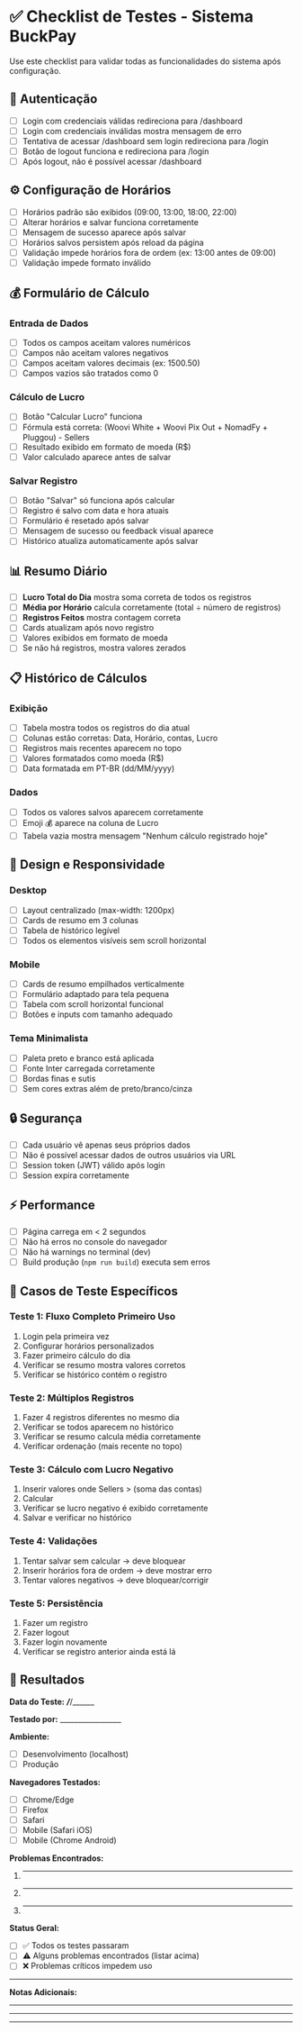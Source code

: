 # ✅ Checklist de Testes - Sistema BuckPay

Use este checklist para validar todas as funcionalidades do sistema após configuração.

## 🔐 Autenticação

- [ ] Login com credenciais válidas redireciona para /dashboard
- [ ] Login com credenciais inválidas mostra mensagem de erro
- [ ] Tentativa de acessar /dashboard sem login redireciona para /login
- [ ] Botão de logout funciona e redireciona para /login
- [ ] Após logout, não é possível acessar /dashboard

## ⚙️ Configuração de Horários

- [ ] Horários padrão são exibidos (09:00, 13:00, 18:00, 22:00)
- [ ] Alterar horários e salvar funciona corretamente
- [ ] Mensagem de sucesso aparece após salvar
- [ ] Horários salvos persistem após reload da página
- [ ] Validação impede horários fora de ordem (ex: 13:00 antes de 09:00)
- [ ] Validação impede formato inválido

## 💰 Formulário de Cálculo

### Entrada de Dados
- [ ] Todos os campos aceitam valores numéricos
- [ ] Campos não aceitam valores negativos
- [ ] Campos aceitam valores decimais (ex: 1500.50)
- [ ] Campos vazios são tratados como 0

### Cálculo de Lucro
- [ ] Botão "Calcular Lucro" funciona
- [ ] Fórmula está correta: (Woovi White + Woovi Pix Out + NomadFy + Pluggou) - Sellers
- [ ] Resultado exibido em formato de moeda (R$)
- [ ] Valor calculado aparece antes de salvar

### Salvar Registro
- [ ] Botão "Salvar" só funciona após calcular
- [ ] Registro é salvo com data e hora atuais
- [ ] Formulário é resetado após salvar
- [ ] Mensagem de sucesso ou feedback visual aparece
- [ ] Histórico atualiza automaticamente após salvar

## 📊 Resumo Diário

- [ ] **Lucro Total do Dia** mostra soma correta de todos os registros
- [ ] **Média por Horário** calcula corretamente (total ÷ número de registros)
- [ ] **Registros Feitos** mostra contagem correta
- [ ] Cards atualizam após novo registro
- [ ] Valores exibidos em formato de moeda
- [ ] Se não há registros, mostra valores zerados

## 📋 Histórico de Cálculos

### Exibição
- [ ] Tabela mostra todos os registros do dia atual
- [ ] Colunas estão corretas: Data, Horário, contas, Lucro
- [ ] Registros mais recentes aparecem no topo
- [ ] Valores formatados como moeda (R$)
- [ ] Data formatada em PT-BR (dd/MM/yyyy)

### Dados
- [ ] Todos os valores salvos aparecem corretamente
- [ ] Emoji 💰 aparece na coluna de Lucro
- [ ] Tabela vazia mostra mensagem "Nenhum cálculo registrado hoje"

## 🎨 Design e Responsividade

### Desktop
- [ ] Layout centralizado (max-width: 1200px)
- [ ] Cards de resumo em 3 colunas
- [ ] Tabela de histórico legível
- [ ] Todos os elementos visíveis sem scroll horizontal

### Mobile
- [ ] Cards de resumo empilhados verticalmente
- [ ] Formulário adaptado para tela pequena
- [ ] Tabela com scroll horizontal funcional
- [ ] Botões e inputs com tamanho adequado

### Tema Minimalista
- [ ] Paleta preto e branco está aplicada
- [ ] Fonte Inter carregada corretamente
- [ ] Bordas finas e sutis
- [ ] Sem cores extras além de preto/branco/cinza

## 🔒 Segurança

- [ ] Cada usuário vê apenas seus próprios dados
- [ ] Não é possível acessar dados de outros usuários via URL
- [ ] Session token (JWT) válido após login
- [ ] Session expira corretamente

## ⚡ Performance

- [ ] Página carrega em < 2 segundos
- [ ] Não há erros no console do navegador
- [ ] Não há warnings no terminal (dev)
- [ ] Build produção (`npm run build`) executa sem erros

## 🧪 Casos de Teste Específicos

### Teste 1: Fluxo Completo Primeiro Uso
1. Login pela primeira vez
2. Configurar horários personalizados
3. Fazer primeiro cálculo do dia
4. Verificar se resumo mostra valores corretos
5. Verificar se histórico contém o registro

### Teste 2: Múltiplos Registros
1. Fazer 4 registros diferentes no mesmo dia
2. Verificar se todos aparecem no histórico
3. Verificar se resumo calcula média corretamente
4. Verificar ordenação (mais recente no topo)

### Teste 3: Cálculo com Lucro Negativo
1. Inserir valores onde Sellers > (soma das contas)
2. Calcular
3. Verificar se lucro negativo é exibido corretamente
4. Salvar e verificar no histórico

### Teste 4: Validações
1. Tentar salvar sem calcular → deve bloquear
2. Inserir horários fora de ordem → deve mostrar erro
3. Tentar valores negativos → deve bloquear/corrigir

### Teste 5: Persistência
1. Fazer um registro
2. Fazer logout
3. Fazer login novamente
4. Verificar se registro anterior ainda está lá

## 📝 Resultados

**Data do Teste:** ___/___/______

**Testado por:** _________________

**Ambiente:**
- [ ] Desenvolvimento (localhost)
- [ ] Produção

**Navegadores Testados:**
- [ ] Chrome/Edge
- [ ] Firefox
- [ ] Safari
- [ ] Mobile (Safari iOS)
- [ ] Mobile (Chrome Android)

**Problemas Encontrados:**

1. _______________________________________________
2. _______________________________________________
3. _______________________________________________

**Status Geral:**
- [ ] ✅ Todos os testes passaram
- [ ] ⚠️ Alguns problemas encontrados (listar acima)
- [ ] ❌ Problemas críticos impedem uso

---

**Notas Adicionais:**

_____________________________________________________
_____________________________________________________
_____________________________________________________




